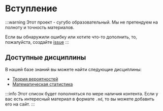 # Вступление

:::warning
Этот проект - сугубо образовательный. Мы не претендуем на полноту и точность материалов. 

Если вы обнаружили ошибку или хотите что-то дополнить, то, пожалуйста, создайте [issue](https://github.com/mintyspider/MyConspector/issues/new)
:::


## Доступные дисциплины

В нашей базе знаний вы можете найти следующие дисциплины:

* [Теория вероятностей](/disciplines/prob/)
* [Математическая статистика](/disciplines/bd/)

:::info
Этот список будет пополняться по мере наличия контента. 
Если у вас есть интересный материал в формате `.md`, то вы можете добавить его на сайт.
:::

